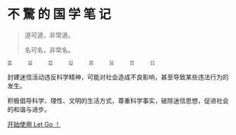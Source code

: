 <!-- _coverpage.md -->

# **不 驚 的 国 学 笔 记**

> 道可道，非常道。
>
> 名可名，非常名。



```
☰     ☱     ☲     ☳     ☴     ☵     ☶     ☷
```





封建迷信活动违反科学精神，可能对社会造成不良影响，甚至导致某些违法行为的发生。

积极倡导科学、理性、文明的生活方式，尊重科学事实，破除迷信思想，促进社会的和谐与进步。



[开始使用 Let Go ！](/README.md)

